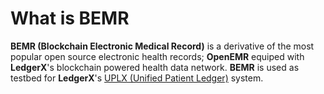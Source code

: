 # What is BEMR
**BEMR (Blockchain Electronic Medical Record)** is a derivative of the most popular open source electronic health records; **OpenEMR** equiped with **LedgerX**'s blockchain powered health data network. **BEMR** is used as testbed for **LedgerX**'s [UPLX (Unified Patient Ledger)](https://github.com/LedgerX-Code/demoapi.uplx.io) system. 


